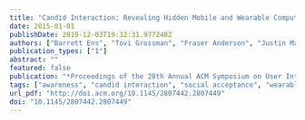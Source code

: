 ```yaml
---
title: "Candid Interaction: Revealing Hidden Mobile and Wearable Computing Activities"
date: 2015-01-01
publishDate: 2019-12-03T19:32:31.977248Z
authors: ["Barrett Ens", "Tovi Grossman", "Fraser Anderson", "Justin Matejka", "George Fitzmaurice"]
publication_types: ["1"]
abstract: ""
featured: false
publication: "*Proceedings of the 28th Annual ACM Symposium on User Interface Software &#38; Technology*"
tags: ["awareness", "candid interaction", "social acceptance", "wearable devices"]
url_pdf: "http://doi.acm.org/10.1145/2807442.2807449"
doi: "10.1145/2807442.2807449"
---
```


